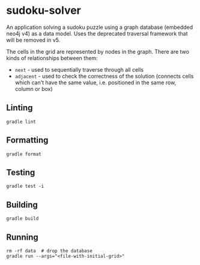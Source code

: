 # sudoku-solver
An application solving a sudoku puzzle using a graph database (embedded neo4j v4) as a data model. Uses the deprecated traversal framework that will be removed in v5.

The cells in the grid are represented by nodes in the graph. There are two kinds of relationships between them:
* `next` - used to sequentially traverse through all cells
* `adjacent` - used to check the correctness of the solution (connects cells which can't have the same value, i.e. positioned in the same row, column or box)

## Linting

```
gradle lint
```

## Formatting

```
gradle format
```

## Testing

```
gradle test -i
```

## Building

```
gradle build
```

## Running

```
rm -rf data  # drop the database
gradle run --args="<file-with-initial-grid>"
```
